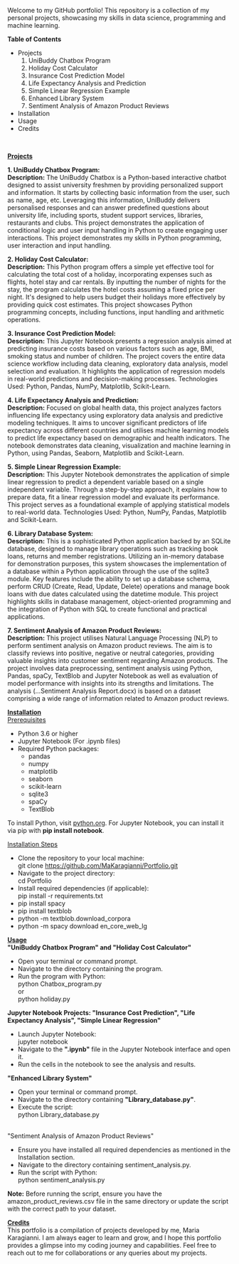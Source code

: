 Welcome to my GitHub portfolio! This repository is a collection of my personal projects, showcasing my skills in data science, programming and machine learning.

<b>Table of Contents</b> <br>
- Projects
  1. UniBuddy Chatbox Program
  2. Holiday Cost Calculator
  3. Insurance Cost Prediction Model
  4. Life Expectancy Analysis and Prediction
  5. Simple Linear Regression Example
  6. Enhanced Library System
  7. Sentiment Analysis of Amazon Product Reviews
- Installation
- Usage
- Credits<br>
<br>

<b><ins>Projects</ins></b><br>

<b>1. UniBuddy Chatbox Program:</b> <br>
<b>Description:</b> The UniBuddy Chatbox is a Python-based interactive chatbot designed to assist university freshmen by providing personalized support and information.
It starts by collecting basic information from the user, such as name, age, etc.
Leveraging this information, UniBuddy delivers personalised responses and can answer predefined questions about university life, including sports, student support services, libraries, restaurants and clubs.
This project demonstrates the application of conditional logic and user input handling in Python to create engaging user interactions.
This project demonstrates my skills in Python programming, user interaction and input handling.<br>

<b>2. Holiday Cost Calculator:</b> <br>
<b>Description:</b> This Python program offers a simple yet effective tool for calculating the total cost of a holiday, incorporating expenses such as flights, hotel stay and car rentals.
By inputting the number of nights for the stay, the program calculates the hotel costs assuming a fixed price per night.
It's designed to help users budget their holidays more effectively by providing quick cost estimates.
This project showcases Python programming concepts, including functions, input handling and arithmetic operations.<br>

<b>3. Insurance Cost Prediction Model:</b> <br>
<b>Description:</b> This Jupyter Notebook presents a regression analysis aimed at predicting insurance costs based on various factors such as age, BMI, smoking status and number of children.
The project covers the entire data science workflow including data cleaning, exploratory data analysis, model selection and evaluation.
It highlights the application of regression models in real-world predictions and decision-making processes.
Technologies Used: Python, Pandas, NumPy, Matplotlib, Scikit-Learn.<br>

<b>4. Life Expectancy Analysis and Prediction:</b> <br>
<b>Description:</b> Focused on global health data, this project analyzes factors influencing life expectancy using exploratory data analysis and predictive modeling techniques.
It aims to uncover significant predictors of life expectancy across different countries and utilises machine learning models to predict life expectancy based on demographic and health indicators.
The notebook demonstrates data cleaning, visualization and machine learning in Python, using Pandas, Seaborn, Matplotlib and Scikit-Learn.<br>

<b>5. Simple Linear Regression Example:</b> <br>
<b>Description:</b> This Jupyter Notebook demonstrates the application of simple linear regression to predict a dependent variable based on a single independent variable.
Through a step-by-step approach, it explains how to prepare data, fit a linear regression model and evaluate its performance.
This project serves as a foundational example of applying statistical models to real-world data.
Technologies Used: Python, NumPy, Pandas, Matplotlib and Scikit-Learn.<br>

<b>6. Library Database System:</b> <br>
<b>Description:</b> This is a sophisticated Python application backed by an SQLite database, designed to manage library operations such as tracking book loans, returns and member registrations.
Utilizing an in-memory database for demonstration purposes, this system showcases the implementation of a database within a Python application through the use of the sqlite3 module.
Key features include the ability to set up a database schema, perform CRUD (Create, Read, Update, Delete) operations and manage book loans with due dates calculated using the datetime module.
This project highlights skills in database management, object-oriented programming and the integration of Python with SQL to create functional and practical applications.<br>

<b>7. Sentiment Analysis of Amazon Product Reviews:</b> <br>
<b>Description:</b> This project utilises Natural Language Processing (NLP) to perform sentiment analysis on Amazon product reviews. The aim is to classify reviews into positive, negative or neutral categories, providing valuable insights into customer sentiment regarding Amazon products. The project involves data preprocessing, sentiment analysis using Python, Pandas, spaCy, TextBlob and Jupyter Notebook as well as evaluation of model performance with insights into its strengths and limitations. The analysis (...Sentiment Analysis Report.docx) is based on a dataset comprising a wide range of information related to Amazon product reviews.<br>

<b><ins>Installation</ins></b><br>
<ins>Prerequisites</ins><br>
- Python 3.6 or higher
- Jupyter Notebook (For .ipynb files)
- Required Python packages:
    - pandas
    - numpy
    - matplotlib
    - seaborn
    - scikit-learn
    - sqlite3
    - spaCy
    - TextBlob<br>
    
To install Python, visit [python.org](python.org). For Jupyter Notebook, you can install it via pip with <b>pip install notebook</b>.<br>

<ins>Installation Steps</ins></br>
- Clone the repository to your local machine:<br>
git clone https://github.com/MaKaragianni/Portfolio.git
- Navigate to the project directory:<br>
cd Portfolio
- Install required dependencies (if applicable):<br>
pip install -r requirements.txt
- pip install spacy
- pip install textblob
- python -m textblob.download_corpora
- python -m spacy download en_core_web_lg<br>

<b><ins>Usage</ins></b><br>
<b>"UniBuddy Chatbox Program" and "Holiday Cost Calculator"</b><br>
- Open your terminal or command prompt.<br>
- Navigate to the directory containing the program.<br>
- Run the program with Python:<br>
python Chatbox_program.py<br>
or<br>
python holiday.py<br>

<b>Jupyter Notebook Projects: "Insurance Cost Prediction", "Life Expectancy Analysis", "Simple Linear Regression"</b><br>
- Launch Jupyter Notebook:<br>
jupyter notebook<br>
- Navigate to the <b>".ipynb"</b> file in the Jupyter Notebook interface and open it.<br>
- Run the cells in the notebook to see the analysis and results.<br>

<b>"Enhanced Library System"</b><br>
- Open your terminal or command prompt.<br>
- Navigate to the directory containing <b>"Library_database.py"</b>.<br>
- Execute the script:<br>
python Library_database.py<br>

<br>"Sentiment Analysis of Amazon Product Reviews"</b><br>
- Ensure you have installed all required dependencies as mentioned in the Installation section.
- Navigate to the directory containing sentiment_analysis.py.
- Run the script with Python:<br>
python sentiment_analysis.py<br>

<b>Note:</b> Before running the script, ensure you have the amazon_product_reviews.csv file in the same directory or update the script with the correct path to your dataset.<br>

<b><ins>Credits</ins></b><br>
This portfolio is a compilation of projects developed by me, Maria Karagianni.
I am always eager to learn and grow, and I hope this portfolio provides a glimpse into my coding journey and capabilities.
Feel free to reach out to me for collaborations or any queries about my projects.
